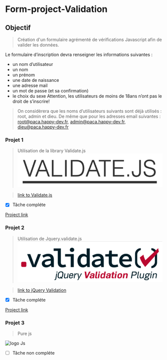 # **Form-project-Validation**

## **Objectif**

> Création d'un formulaire agrémenté de vérifications Javascript afin de valider les données.

Le formulaire d’inscription devra renseigner les informations suivantes :
* un nom d’utilisateur
* un nom
* un prénom
* une date de naissance
* une adresse mail
* un mot de passe (et sa confirmation)
*  le choix du sexe Attention, les utilisateurs de moins de 18ans n’ont pas le droit de s’inscrire!

> On considèrera que les noms d’utilisateurs suivants sont déjà utilisés : root, admin et dieu.
  De même que pour les adresses email suivantes : root@paca.happy-dev.fr, admin@paca.happy-dev.fr,
  dieu@paca.happy-dev.fr
### **Projet 1**

> Utilisation de la library Validate.js
![Validate.Js](https://raw.githubusercontent.com/PierreDenaes/Form-project-Js/master/validate-js-form/validate.png)

>[link to Validate.js](https://validatejs.org/)
- [x] Tâche compléte

[Project link](http://dnadadenaes.com/form-project/validate-js-form/index.html)

### **Projet 2**

>Utilisation de Jquery.validate.js
![Jquery validation](https://raw.githubusercontent.com/PierreDenaes/Form-project-Js/master/jquery-form/jqueryVal.png)

>[link to jQuery Validation](https://jqueryvalidation.org/)
- [x] Tâche compléte

[Project link](http://dnadadenaes.com/form-project/jquery-form/index.html)

### **Projet 3**

>Pure js

![logo Js](http://pluspng.com/img-png/logo-javascript-png-js-logo-png-512.png)
- [ ] Tâche non compléte